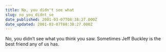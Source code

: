 ```yaml
---
title: No, you didn't see what
slug: no_you_didnt_se
date_published: 2001-03-07T08:38:27.000Z
date_updated: 2001-03-07T08:38:27.000Z
---
```


No, you didn’t see what you think you saw. Sometimes Jeff Buckley is the best friend any of us has.
